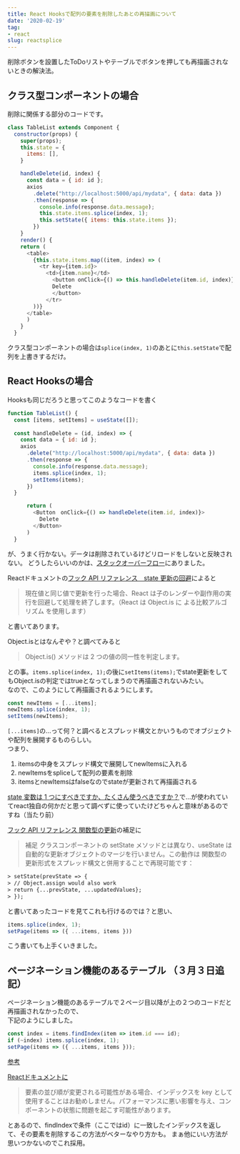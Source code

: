 ```yaml
---
title: React Hooksで配列の要素を削除したあとの再描画について
date: '2020-02-19'
tag:
- react
slug: reactsplice
---
```


削除ボタンを設置したToDoリストやテーブルでボタンを押しても再描画されないときの解決法。

## クラス型コンポーネントの場合

削除に関係する部分のコードです。

```js
class TableList extends Component {
  constructor(props) {
    super(props);
    this.state = {
      items: [],
    }

    handleDelete(id, index) {
      const data = { id: id };
      axios
        .delete("http://localhost:5000/api/mydata", { data: data })
        .then(response => {
          console.info(response.data.message);
          this.state.items.splice(index, 1);
          this.setState({ items: this.state.items });
        })
    }
    render() {
    return (
      <table>
        {this.state.items.map((item, index) => (
          <tr key={item.id}>
            <td>{item.name}</td>
              <button onClick={() => this.handleDelete(item.id, index)}>
              Delete
              </button>
            </tr>
        ))}
      </table>
      )
    }
  }
```

クラス型コンポーネントの場合は`splice(index, 1)`のあとに`this.setState`で配列を上書きするだけ。

## React Hooksの場合

Hooksも同じだろうと思ってこのようなコードを書く

```js
function TableList() {
  const [items, setItems] = useState([]);
  
  const handleDelete = (id, index) => {
    const data = { id: id };
    axios
      .delete("http://localhost:5000/api/mydata", { data: data })
      .then(response => {
        console.info(response.data.message);
        items.splice(index, 1);
        setItems(items);
      })
  }

      return (
        <Button　onClick={() => handleDelete(item.id, index)}>
          Delete
        </Button>
      )
  }
```

が、うまく行かない。データは削除されているけどリロードをしないと反映されない。
どうしたらいいのかは、[スタックオーバーフロー](https://ja.stackoverflow.com/questions/57786/react-functional-component-%E5%86%8D%E3%83%AC%E3%83%B3%E3%83%80%E3%83%BC%E3%81%95%E3%82%8C%E3%81%AA%E3%81%84)にありました。  

Reactドキュメントの[フック API リファレンス　state 更新の回避](https://ja.reactjs.org/docs/hooks-reference.html#bailing-out-of-a-state-update)によると  

> 現在値と同じ値で更新を行った場合、React は子のレンダーや副作用の実行を回避して処理を終了します。（React は Object.is に
> よる比較アルゴリズム を使用します）

と書いてあります。  

Object.isとはなんぞや？と調べてみると
>Object.is() メソッドは 2 つの値の同一性を判定します。

との事。`items.splice(index, 1);`の後に`setItems(items);`でstate更新をしてもObject.isの判定ではtrueとなってしまうので再描画されないみたい。  
なので、このようにして再描画されるようにします。

```js
const newItems = [...items];
newItems.splice(index, 1);
setItems(newItems);
```

`[...items]`の...って何？と調べるとスプレッド構文とかいうものでオブジェクトや配列を展開するものらしい。  
つまり、

1. itemsの中身をスプレッド構文で展開してnewItemsに入れる
2. newItemsをspliceして配列の要素を削除
3. itemsとnewItemsはfalseなのでstateが更新されて再描画される

[state 変数は 1 つにすべきですか、たくさん使うべきですか？](https://ja.reactjs.org/docs/hooks-faq.html#should-i-use-one-or-many-state-variables)で...が使われていてreact独自の何かだと思って調べずに使っていたけどちゃんと意味があるのですね（当たり前）  

[フック API リファレンス 関数型の更新](https://ja.reactjs.org/docs/hooks-reference.html#functional-updates)の補足に

> 補足
> クラスコンポーネントの setState メソッドとは異なり、useState は自動的な更新オブジェクトのマージを行いません。この動作は
>関数型の更新形式をスプレッド構文と併用することで再現可能です：

```txt
> setState(prevState => {
> // Object.assign would also work
> return {...prevState, ...updatedValues};
> });
```

と書いてあったコードを見てこれも行けるのでは？と思い、

```js
items.splice(index, 1);
setPage(items => ({ ...items, items }))
```

こう書いても上手くいきました。

## ページネーション機能のあるテーブル （３月３日追記）

ページネーション機能のあるテーブルで２ページ目以降が上の２つのコードだと再描画されなかったので、  
下記のようにしました。

```js
const index = items.findIndex(item => item.id === id);
if (~index) items.splice(index, 1);
setPage(items => ({ ...items, items }));
```

[参考](https://stackoverflow.com/questions/53042690/refresh-boostrap-vue-table-after-deleting-a-row)

[Reactドキュメントに](https://ja.reactjs.org/docs/lists-and-keys.html#keys)

> 要素の並び順が変更される可能性がある場合、インデックスを key として使用することはお勧めしません。パフォーマンスに悪い影響を与え、コンポーネントの状態に問題を起こす可能性があります。


とあるので、findIndexで条件（ここではid）に一致したインデックスを返して、その要素を削除するこの方法がベターなやり方かも。  まぁ他にいい方法が思いつかないのでこれ採用。